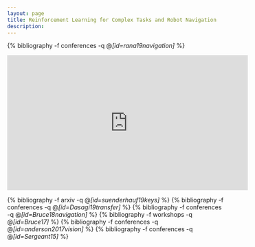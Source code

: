 ```yaml
---
layout: page
title: Reinforcement Learning for Complex Tasks and Robot Navigation
description:
---
```



<!-- ### Learning to Navigate -->

{% bibliography -f conferences -q @*[id=rana19navigation]* %}
<center>
<iframe width="560" height="315" src="https://www.youtube.com/embed/uhHzbGVPYj4" frameborder="0" allow="accelerometer; autoplay; encrypted-media; gyroscope; picture-in-picture" allowfullscreen></iframe></center>

{% bibliography -f arxiv -q @*[id=suenderhauf19keys]* %}
{% bibliography -f conferences -q @*[id=Dasagi19transfer]* %}
{% bibliography -f conferences -q @*[id=Bruce18navigation]* %}
{% bibliography -f workshops -q @*[id=Bruce17]* %}
{% bibliography -f conferences -q @*[id=anderson2017vision]* %}
{% bibliography -f conferences -q @*[id=Sergeant15]* %}


<!-- ### Sim-to-Real Transfer -->
